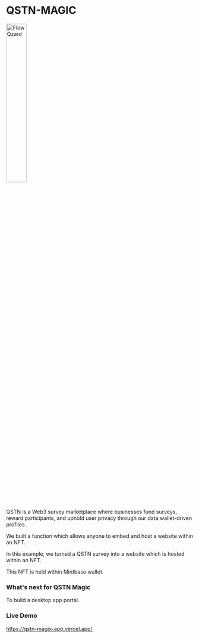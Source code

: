 # QSTN-MAGIC

<p align="center">

<img src="https://pngimg.com/uploads/treasure_chest/treasure_chest_PNG21.png?raw=true" width="33%" alt="Flow Qzard"></a>

</p>

QSTN is a Web3 survey marketplace where businesses fund surveys, reward participants, and uphold user privacy through our data wallet-driven profiles.

We built a function which allows anyone to embed and host a website within an NFT.

In this example, we turned a QSTN survey into a website which is hosted within an NFT.

This NFT is held within Mintbase wallet.

### What's next for QSTN Magic
To build a desktop app portal.


### Live Demo
https://qstn-magix-app.vercel.app/